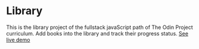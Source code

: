 # Library

This is the library project of the fullstack javaScript
path of The Odin Project curriculum. Add books into the library
and track their progress status. [See live demo](https://sinabayati.github.io/Library/)
